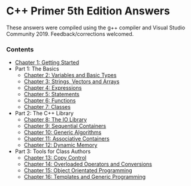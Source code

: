# C++ Primer 5th Edition Answers

These answers were compiled using the g++ compiler and Visual Studio Community 2019. Feedback/corrections welcomed.

### Contents

* [Chapter 1: Getting Started](https://github.com/ss-haze/cpp_primer/tree/main/ch01)
* Part 1: The Basics
  + [Chapter 2: Variables and Basic Types](https://github.com/ss-haze/cpp_primer/tree/main/ch02)
  + [Chapter 3: Strings, Vectors and Arrays](https://github.com/ss-haze/cpp_primer/tree/main/ch03)
  + [Chapter 4: Expressions](https://github.com/ss-haze/cpp_primer/tree/main/ch04)
  + [Chapter 5: Statements](https://github.com/ss-haze/cpp_primer/tree/main/ch05)
  + [Chapter 6: Functions](https://github.com/ss-haze/cpp_primer/tree/main/ch06)
  + [Chapter 7: Classes](https://github.com/ss-haze/cpp_primer/tree/main/ch07)
* Part 2: The C++ Library
  + [Chapter 8: The IO Library](https://github.com/ss-haze/cpp_primer/tree/main/ch08)
  + [Chapter 9: Sequential Containers](https://github.com/ss-haze/cpp_primer/tree/main/ch09)
  + [Chapter 10: Generic Algorithms](https://github.com/ss-haze/cpp_primer/tree/main/ch10)
  + [Chapter 11: Associative Containers](https://github.com/ss-haze/cpp_primer/tree/main/ch11)
  + [Chapter 12: Dynamic Memory](https://github.com/ss-haze/cpp_primer/tree/main/ch12)
* Part 3: Tools for Class Authors
  + [Chapter 13: Copy Control](https://github.com/ss-haze/cpp_primer/tree/main/ch13)
  + [Chapter 14: Overloaded Operators and Conversions](https://github.com/ss-haze/cpp_primer/tree/main/ch14)
  + [Chapter 15: Object Orientated Programming](https://github.com/ss-haze/cpp_primer/tree/main/ch15)
  + [Chapter 16: Templates and Generic Programming](https://github.com/ss-haze/cpp_primer/tree/main/ch16)